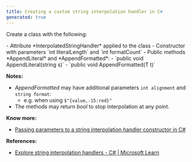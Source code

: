 ```yaml
---
title: Creating a custom string interpolation handler in C#
generated: true
---
```


Create a class with the following:
<div markdown="1" class="ans">
- Attribute *InterpolatedStringHandler* applied to the class
- Constructor with parameters `int literalLength` and `int formatCount`
- Public methods *AppendLiteral* and *AppendFormatted*:
  - `public void AppendLiteral(string s)`
  - `public void AppendFormatted<T>(T t)`
</div>

**Notes:**
- *AppendFormatted* may have additional parameters `int alignment` and `string format`:
  - e.g. when using `$"{value,-15:red}"`
- The methods may return *bool* to stop interpolation at any point.

**Know more:**
- [Passing parameters to a string interpolation handler constructor in C#](/en-US/c-sharp/passing-parameters-to-interpolation-handler-constructor)

**References:**
- [Explore string interpolation handlers - C# \| Microsoft Learn](https://learn.microsoft.com/en-us/dotnet/csharp/whats-new/tutorials/interpolated-string-handler)
